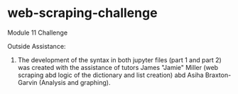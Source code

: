 # web-scraping-challenge
Module 11 Challenge

Outside Assistance:
1. The development of the syntax in both jupyter files (part 1 and part 2) was created with the assistance of tutors James "Jamie" Miller (web scraping abd logic of the dictionary and list creation) abd Asiha Braxton-Garvin (Analysis and graphing).
